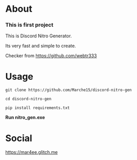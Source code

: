 # About

### This is first project

This is Discord Nitro Generator. 

Its very fast and simple to create.

Checker from https://github.com/webtr333

# Usage

```
git clone https://github.com/Marche15/discord-nitro-gen
```
```
cd discord-nitro-gen
```
```
pip install requirements.txt
```

**Run nitro_gen.exe**

# Social

https://mar4ee.glitch.me
